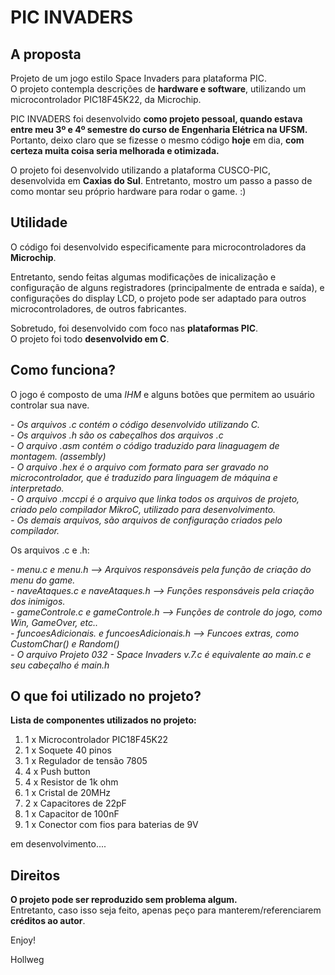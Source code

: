 # PIC INVADERS

## A proposta

Projeto de um jogo estilo Space Invaders para plataforma PIC. </br>
O projeto contempla descrições de **hardware e software**, utilizando um microcontrolador PIC18F45K22, da Microchip. 

PIC INVADERS foi desenvolvido **como projeto pessoal, quando estava entre meu 3º e 4º semestre do curso de Engenharia Elétrica na UFSM.** </br>
Portanto, deixo claro que se fizesse o mesmo código **hoje** em dia, **com certeza muita coisa seria melhorada e otimizada.** 

O projeto foi desenvolvido utilizando a plataforma CUSCO-PIC, desenvolvida em **Caxias do Sul**. Entretanto, mostro um passo a passo de como montar seu próprio hardware para rodar o game. :)

## Utilidade

O código foi desenvolvido especificamente para microcontroladores da **Microchip**. 

Entretanto, sendo feitas algumas modificações de inicalização e configuração de alguns registradores (principalmente de entrada e saída), e configurações do display LCD, o projeto pode ser adaptado para outros microcontroladores, de outros fabricantes. 

Sobretudo, foi desenvolvido com foco nas **plataformas PIC**. </br>
O projeto foi todo **desenvolvido em C**. </br>

## Como funciona?

O jogo é composto de uma _IHM_ e alguns botões que permitem ao usuário controlar sua nave.

*- Os arquivos .c contém o código desenvolvido utilizando C.* </br>
*- Os arquivos .h são os cabeçalhos dos arquivos .c* </br>
*- O arquivo .asm contém o código traduzido para linaguagem de montagem. (assembly)* </br>
*- O arquivo .hex é o arquivo com formato para ser gravado no microcontrolador, que é traduzido para linguagem de máquina e interpretado.* </br>
*- O arquivo .mccpi é o arquivo que linka todos os arquivos de projeto, criado pelo compilador MikroC, utilizado para desenvolvimento.* </br>
*- Os demais arquivos, são arquivos de configuração criados pelo compilador.* </br>

Os arquivos .c e .h:

*- menu.c e menu.h --> Arquivos responsáveis pela função de criação do menu do game.* </br>
*- naveAtaques.c e naveAtaques.h --> Funções responsáveis pela criação dos inimigos.* </br>
*- gameControle.c e gameControle.h --> Funções de controle do jogo, como Win, GameOver, etc..* </br>
*- funcoesAdicionais. e funcoesAdicionais.h --> Funcoes extras, como CustomChar() e Random()* </br>
*- O arquivo Projeto 032 - Space Invaders v.7.c é equivalente ao main.c e seu cabeçalho é main.h* </br>

## O que foi utilizado no projeto?

**Lista de componentes utilizados no projeto:**

1. 1 x Microcontrolador PIC18F45K22 <br>
2. 1 x Soquete 40 pinos </br>
3. 1 x Regulador de tensão 7805 </br>
4. 4 x Push button </br>
5. 4 x Resistor de 1k ohm </br>
6. 1 x Cristal de 20MHz  </br>
7. 2 x Capacitores de 22pF </br>
8. 1 x Capacitor de 100nF </br>
10. 1 x Conector com fios para baterias de 9V

em desenvolvimento....

## Direitos

**O projeto pode ser reproduzido sem problema algum.** </br>
Entretanto, caso isso seja feito, apenas peço para manterem/referenciarem **créditos ao autor**.

Enjoy!

Hollweg

